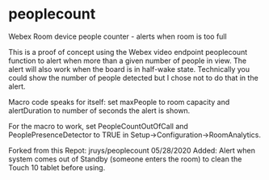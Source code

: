# peoplecount
Webex Room device people counter - alerts when room is too full

This is a proof of concept using the Webex video endpoint peoplecount function to alert when more than a given number of people in view. The alert will also work when the board is in half-wake state. Technically you could show the number of people detected but I chose not to do that in the alert.

Macro code speaks for itself: set maxPeople to room capacity and alertDuration to number of seconds the alert is shown.

For the macro to work, set PeopleCountOutOfCall and PeoplePresenceDetector to TRUE in Setup->Configuration->RoomAnalytics.

Forked from this Repot: jruys/peoplecount  05/28/2020
Added: Alert when system comes out of Standby (someone enters the room) to clean the Touch 10 tablet before using.
